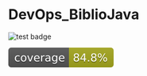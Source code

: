 # DevOps_BiblioJava

![test badge](https://github.com/BastienLevasseur/DevOps_BiblioJava/actions/workflows/maven.yml/badge.svg)

![jacoco badge](.github/badges/jacoco.svg)